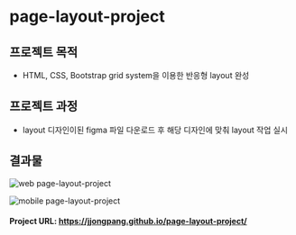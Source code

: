 # page-layout-project

## 프로젝트 목적

- HTML, CSS, Bootstrap grid system을 이용한 반응형 layout 완성

## 프로젝트 과정

- layout 디자인이된 figma 파일 다운로드 후 해당 디자인에 맞춰 layout 작업 실시

## 결과물

![web page-layout-project](https://user-images.githubusercontent.com/68219486/95981302-65ef6c80-0e59-11eb-95dc-7888e7282857.JPG)

![mobile page-layout-project](https://user-images.githubusercontent.com/68219486/95981305-66880300-0e59-11eb-80c5-4dd427415ab0.JPG)

#### Project URL: https://jjongpang.github.io/page-layout-project/
